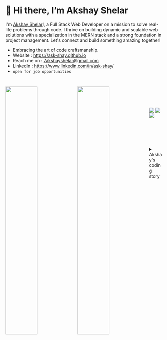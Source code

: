 

# 👋 Hi there, I’m Akshay Shelar
 I'm [Akshay Shelar](https://ask-shay.github.io)!, a Full Stack Web Developer on a mission to solve real-life problems through code. I thrive on building dynamic and scalable web solutions with a specialization in the MERN stack and a strong foundation in project management. Let's connect and build something amazing together!
<br />
 
- Embracing the art of code craftsmanship.
- Website : https://ask-shay.github.io
- Reach me on : 7akshayshelar@gmail.com
- LinkedIn : https://www.linkedin.com/in/ask-shay/
- `open for job opportunities`
  
#

  
<img align="left" width="45%" src="https://github-readme-stats.vercel.app/api?username=ask-shay&show_icons=true&theme=radical" />
<img align="left" width="45%" src="https://github-readme-stats.vercel.app/api/top-langs/?username=ask-shay&layout=compact" />
<br />
<br />
<br />
<br />
<img align="left" src="https://img.shields.io/badge/JavaScript-F7DF1E.svg?style=for-the-badge&logo=JavaScript&logoColor=black" />
<img align="left" src="https://img.shields.io/badge/React-61DAFB.svg?style=for-the-badge&logo=React&logoColor=black" />
<img align="left" src="https://img.shields.io/badge/Node.js-339933.svg?style=for-the-badge&logo=nodedotjs&logoColor=white" />
<br />
<br />
<br />
<br />
<br />
 
#

<details>
<summary>Akshay's coding story</summary>
```
My love for technology began when I participated in IIT techfest and gained a profound understanding of programming. I started my coding journey as a passionate web developer and designer, eager to solve real-life problems and create captivating visual experiences. Each day, I delve into learning new technologies and techniques, embracing the thrill of constant growth. Coding empowers me to turn imagination into reality, and the joy it brings reaffirms my love for this creative and ever-evolving field.
